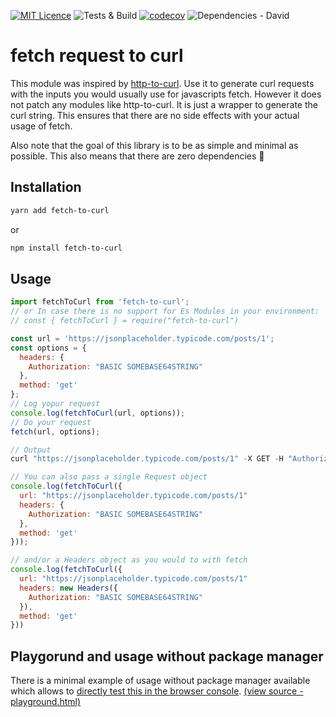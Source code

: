 [![MIT Licence](https://badges.frapsoft.com/os/mit/mit.svg?v=103)](https://opensource.org/licenses/mit-license.php)
![Tests & Build](https://github.com/leoek/fetch-to-curl/workflows/Test%20&%20Build/badge.svg)
[![codecov](https://codecov.io/gh/leoek/fetch-to-curl/branch/master/graph/badge.svg?token=K9L7Q3K1CL)](https://codecov.io/gh/leoek/fetch-to-curl)
![Dependencies - David](https://david-dm.org/leoek/fetch-to-curl.svg)


# fetch request to curl

This module was inspired by [http-to-curl](https://github.com/drgx/http-to-curl). Use it to generate curl requests with the inputs you would usually use for javascripts fetch. However it does not patch any modules like http-to-curl. It is just a wrapper to generate the curl string. This ensures that there are no side effects with your actual usage of fetch.

Also note that the goal of this library is to be as simple and minimal as possible. This also means that there are zero dependencies :tada:

## Installation

```sh
yarn add fetch-to-curl
```

or

```sh
npm install fetch-to-curl
```

## Usage

```js
import fetchToCurl from 'fetch-to-curl';
// or In case there is no support for Es Modules in your environment:
// const { fetchToCurl } = require("fetch-to-curl")

const url = 'https://jsonplaceholder.typicode.com/posts/1';
const options = {
  headers: {
    Authorization: "BASIC SOMEBASE64STRING"
  },
  method: 'get'
};
// Log yopur request
console.log(fetchToCurl(url, options));
// Do your request
fetch(url, options);

// Output
curl "https://jsonplaceholder.typicode.com/posts/1" -X GET -H "Authorization: BASIC SOMEBASE64STRING"

// You can also pass a single Request object 
console.log(fetchToCurl({
  url: "https://jsonplaceholder.typicode.com/posts/1"
  headers: {
    Authorization: "BASIC SOMEBASE64STRING"
  },
  method: 'get'
}));

// and/or a Headers object as you would to with fetch
console.log(fetchToCurl({
  url: "https://jsonplaceholder.typicode.com/posts/1"
  headers: new Headers({
    Authorization: "BASIC SOMEBASE64STRING"
  }),
  method: 'get'
}))

```

## Playgorund and usage without package manager

There is a minimal example of usage without package manager available which allows to [directly test this in the browser console](https://leoek.github.io/fetch-to-curl/playground.html). [(view source - playground.html)](https://github.com/leoek/fetch-to-curl/blob/master/playground.html)
